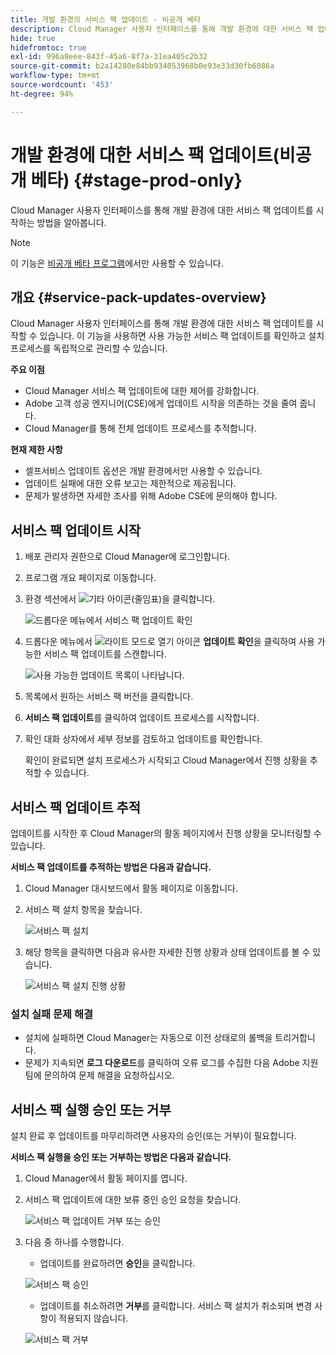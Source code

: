 ```yaml
---
title: 개발 환경의 서비스 팩 업데이트 - 비공개 베타
description: Cloud Manager 사용자 인터페이스를 통해 개발 환경에 대한 서비스 팩 업데이트를 시작하는 방법을 알아봅니다.
hide: true
hidefromtoc: true
exl-id: 996a8eee-843f-45a6-8f7a-31ea405c2b32
source-git-commit: b2a14280e84bb934053968b0e93e33d30fb6086a
workflow-type: tm+mt
source-wordcount: '453'
ht-degree: 94%

---
```


# 개발 환경에 대한 서비스 팩 업데이트(비공개 베타) {#stage-prod-only}

Cloud Manager 사용자 인터페이스를 통해 개발 환경에 대한 서비스 팩 업데이트를 시작하는 방법을 알아봅니다.

>[!NOTE]
>
>이 기능은 [비공개 베타 프로그램](/help/release-notes/current.md#beta-program)에서만 사용할 수 있습니다.

## 개요 {#service-pack-updates-overview}

Cloud Manager 사용자 인터페이스를 통해 개발 환경에 대한 서비스 팩 업데이트를 시작할 수 있습니다. 이 기능을 사용하면 사용 가능한 서비스 팩 업데이트를 확인하고 설치 프로세스를 독립적으로 관리할 수 있습니다.

**주요 이점**

* Cloud Manager 서비스 팩 업데이트에 대한 제어를 강화합니다.
* Adobe 고객 성공 엔지니어(CSE)에게 업데이트 시작을 의존하는 것을 줄여 줍니다.
* Cloud Manager를 통해 전체 업데이트 프로세스를 추적합니다.

**현재 제한 사항**

* 셀프서비스 업데이트 옵션은 개발 환경에서만 사용할 수 있습니다.
* 업데이트 실패에 대한 오류 보고는 제한적으로 제공됩니다.
* 문제가 발생하면 자세한 조사를 위해 Adobe CSE에 문의해야 합니다.

## 서비스 팩 업데이트 시작

1. 배포 관리자 권한으로 Cloud Manager에 로그인합니다.
1. 프로그램 개요 페이지로 이동합니다.
1. 환경 섹션에서 ![기타 아이콘(줄임표)](https://spectrum.adobe.com/static/icons/workflow_18/Smock_More_18_N.svg)을 클릭합니다.

   ![드롭다운 메뉴에서 서비스 팩 업데이트 확인](/help/using/assets/service-pack-check-for-updates.png)

1. 드롭다운 메뉴에서 ![라이트 모드로 열기 아이콘](https://spectrum.adobe.com/static/icons/workflow_18/Smock_OpenInLight_18_N.svg) **업데이트 확인**&#x200B;을 클릭하여 사용 가능한 서비스 팩 업데이트를 스캔합니다.

   ![사용 가능한 업데이트 목록이 나타납니다.](/help/using/assets/service-pack-versions.png)

1. 목록에서 원하는 서비스 팩 버전을 클릭합니다.
1. **서비스 팩 업데이트**&#x200B;를 클릭하여 업데이트 프로세스를 시작합니다.
1. 확인 대화 상자에서 세부 정보를 검토하고 업데이트를 확인합니다.

   확인이 완료되면 설치 프로세스가 시작되고 Cloud Manager에서 진행 상황을 추적할 수 있습니다.

## 서비스 팩 업데이트 추적

업데이트를 시작한 후 Cloud Manager의 활동 페이지에서 진행 상황을 모니터링할 수 있습니다.

**서비스 팩 업데이트를 추적하는 방법은 다음과 같습니다.**

1. Cloud Manager 대시보드에서 활동 페이지로 이동합니다.
1. 서비스 팩 설치 항목을 찾습니다.

   ![서비스 팩 설치](/help/using/assets/service-pack-installation.png)

1. 해당 항목을 클릭하면 다음과 유사한 자세한 진행 상황과 상태 업데이트를 볼 수 있습니다.

   ![서비스 팩 설치 진행 상황](/help/using/assets/service-pack-progression.png)

### 설치 실패 문제 해결

* 설치에 실패하면 Cloud Manager는 자동으로 이전 상태로의 롤백을 트리거합니다.
* 문제가 지속되면 **로그 다운로드**&#x200B;를 클릭하여 오류 로그를 수집한 다음 Adobe 지원 팀에 문의하여 문제 해결을 요청하십시오.

## 서비스 팩 실행 승인 또는 거부

설치 완료 후 업데이트를 마무리하려면 사용자의 승인(또는 거부)이 필요합니다.

**서비스 팩 실행을 승인 또는 거부하는 방법은 다음과 같습니다.**

1. Cloud Manager에서 활동 페이지를 엽니다.
1. 서비스 팩 업데이트에 대한 보류 중인 승인 요청을 찾습니다.

   ![서비스 팩 업데이트 거부 또는 승인](/help/using/assets/service-pack-reject-approve.png)

1. 다음 중 하나를 수행합니다.

   * 업데이트를 완료하려면 **승인**&#x200B;을 클릭합니다.

   ![서비스 팩 승인](/help/using/assets/service-pack-approve.png)

   * 업데이트를 취소하려면 **거부**&#x200B;를 클릭합니다.
서비스 팩 설치가 취소되며 변경 사항이 적용되지 않습니다.

   ![서비스 팩 거부](/help/using/assets/service-pack-reject.png)
